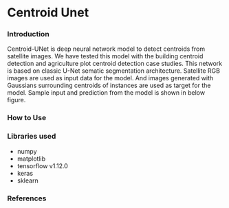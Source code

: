 # Centroid Unet

### Introduction

Centroid-UNet is deep neural network model to detect centroids from satellite images. We have tested this model with the building centroid detection and agriculture plot centroid detection case studies. This network is based on classic U-Net sematic segmentation architecture. Satellite RGB images are used as input data for the model. And images generated with Gaussians surrounding centroids of instances are used as target for the model. Sample input and prediction from the model is shown in below figure.

### How to Use

### Libraries used
- numpy
- matplotlib
- tensorflow v1.12.0
- keras
- sklearn

### References






